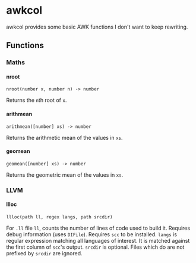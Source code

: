 # awkcol

awkcol provides some basic AWK functions I don't want to keep rewriting.

## Functions

### Maths

#### nroot

```
nroot(number x, number n) -> number
```

Returns the `n`th root of `x`.

#### arithmean

```
arithmean([number] xs) -> number
```

Returns the arithmetic mean of the values in `xs`.

#### geomean

```
geomean([number] xs) -> number
```

Returns the geometric mean of the values in `xs`.

### LLVM

#### llloc

```
llloc(path ll, regex langs, path srcdir)
```

For `.ll` file `ll`, counts the number of lines of code used to build it.
Requires debug information (uses `DIFile`).
Requires `scc` to be installed.
`langs` is regular expression matching all languages of interest.
It is matched against the first column of `scc`'s output.
`srcdir` is optional.
Files which do are not prefixed by `srcdir` are ignored.
